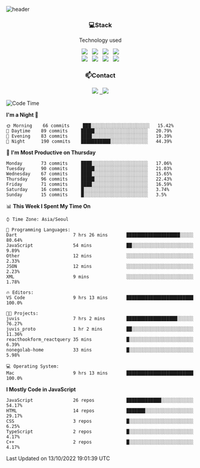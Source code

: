![header](https://capsule-render.vercel.app/api?type=waving&color=gradient&height=200&text=Che-ri&fontAlign=70&fontAlignY=40&animation=twinkling)

<h3 align="center">💻Stack</h3>
<p align="center">Technology used</p>
<div align="center"><img src="https://img.shields.io/badge/HTML5-e74c3c?style=flat-square&logo=HTML5&logoColor=white"></img> &nbsp <img src="https://img.shields.io/badge/CSS3-0A84FF?style=flat-square&logo=CSS3&logoColor=white"></img> &nbsp <img src="https://img.shields.io/badge/tailwind%2Dcss-06B6D4?style=flat-square&logo=tailwindcss&logoColor=white"/></a> &nbsp <img src="https://img.shields.io/badge/styled%2Dcomponents-DB7093?style=flat-square&logo=styled%2Dcomponents&logoColor=white"/></a>
<br><img src="https://img.shields.io/badge/JavaScript-FFCD11?style=flat-square&logo=JavaScript&logoColor=white"></img> &nbsp <img src="https://img.shields.io/badge/React-00BCF6?style=flat-square&logo=React&logoColor=white"></img> &nbsp <img src="https://img.shields.io/badge/Redux-764ABC?style=flat-square&logo=Redux&logoColor=white"/> &nbsp <img src="https://img.shields.io/badge/Zustand-582D3E?style=flat-square&logo=Zustand&logoColor=white"/></a></div> 

<h3 align="center">📫Contact</h3>
<div align="center"><a href="https://cheri.tistory.com/"><img src="https://img.shields.io/badge/Cheri-AD29B6?style=flat-square&logo=Tidal&logoColor=white"/></a> <a href="rnjs1135@gmail.com"> &nbsp <img src="https://img.shields.io/badge/Gmail-EA4335?style=flat-square&logo=Gmail&logoColor=white"/></a></div>

<!--START_SECTION:waka-->
![Code Time](http://img.shields.io/badge/Code%20Time-1%2C622%20hrs%2038%20mins-blue)

**I'm a Night 🦉** 

```text
🌞 Morning    66 commits     ███░░░░░░░░░░░░░░░░░░░░░░   15.42% 
🌆 Daytime    89 commits     █████░░░░░░░░░░░░░░░░░░░░   20.79% 
🌃 Evening    83 commits     ████░░░░░░░░░░░░░░░░░░░░░   19.39% 
🌙 Night      190 commits    ███████████░░░░░░░░░░░░░░   44.39%

```
📅 **I'm Most Productive on Thursday** 

```text
Monday       73 commits     ████░░░░░░░░░░░░░░░░░░░░░   17.06% 
Tuesday      90 commits     █████░░░░░░░░░░░░░░░░░░░░   21.03% 
Wednesday    67 commits     ████░░░░░░░░░░░░░░░░░░░░░   15.65% 
Thursday     96 commits     █████░░░░░░░░░░░░░░░░░░░░   22.43% 
Friday       71 commits     ████░░░░░░░░░░░░░░░░░░░░░   16.59% 
Saturday     16 commits     █░░░░░░░░░░░░░░░░░░░░░░░░   3.74% 
Sunday       15 commits     █░░░░░░░░░░░░░░░░░░░░░░░░   3.5%

```


📊 **This Week I Spent My Time On** 

```text
⌚︎ Time Zone: Asia/Seoul

💬 Programming Languages: 
Dart                     7 hrs 26 mins       ████████████████████░░░░░   80.64% 
JavaScript               54 mins             ██░░░░░░░░░░░░░░░░░░░░░░░   9.89% 
Other                    12 mins             ░░░░░░░░░░░░░░░░░░░░░░░░░   2.33% 
JSON                     12 mins             ░░░░░░░░░░░░░░░░░░░░░░░░░   2.23% 
XML                      9 mins              ░░░░░░░░░░░░░░░░░░░░░░░░░   1.78%

🔥 Editors: 
VS Code                  9 hrs 13 mins       █████████████████████████   100.0%

🐱‍💻 Projects: 
juvis                    7 hrs 2 mins        ███████████████████░░░░░░   76.27% 
juvis_proto              1 hr 2 mins         ██░░░░░░░░░░░░░░░░░░░░░░░   11.36% 
reacthookform_reactquery 35 mins             █░░░░░░░░░░░░░░░░░░░░░░░░   6.39% 
nonegolab-home           33 mins             █░░░░░░░░░░░░░░░░░░░░░░░░   5.98%

💻 Operating System: 
Mac                      9 hrs 13 mins       █████████████████████████   100.0%

```

**I Mostly Code in JavaScript** 

```text
JavaScript               26 repos            █████████████░░░░░░░░░░░░   54.17% 
HTML                     14 repos            ███████░░░░░░░░░░░░░░░░░░   29.17% 
CSS                      3 repos             █░░░░░░░░░░░░░░░░░░░░░░░░   6.25% 
TypeScript               2 repos             █░░░░░░░░░░░░░░░░░░░░░░░░   4.17% 
C++                      2 repos             █░░░░░░░░░░░░░░░░░░░░░░░░   4.17%

```



 Last Updated on 13/10/2022 19:01:39 UTC
<!--END_SECTION:waka-->
